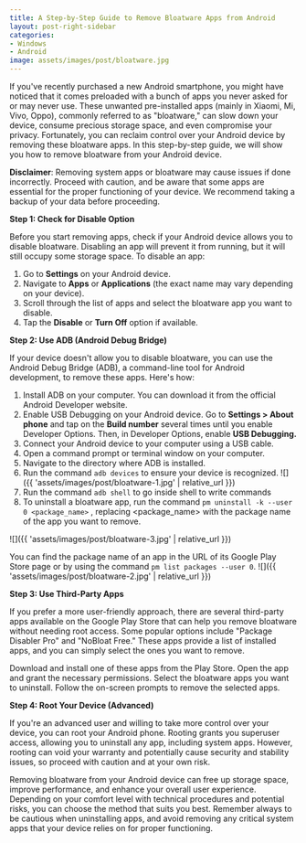 ```yaml
---
title: A Step-by-Step Guide to Remove Bloatware Apps from Android
layout: post-right-sidebar
categories:
- Windows
- Android
image: assets/images/post/bloatware.jpg
---
```


If you've recently purchased a new Android smartphone, you might have noticed that it comes preloaded with a bunch of apps you never asked for or may never use. These unwanted pre-installed apps (mainly in Xiaomi, Mi, Vivo, Oppo), commonly referred to as "bloatware," can slow down your device, consume precious storage space, and even compromise your privacy. Fortunately, you can reclaim control over your Android device by removing these bloatware apps. In this step-by-step guide, we will show you how to remove bloatware from your Android device.

**Disclaimer**: Removing system apps or bloatware may cause issues if done incorrectly. Proceed with caution, and be aware that some apps are essential for the proper functioning of your device. We recommend taking a backup of your data before proceeding.

**Step 1: Check for Disable Option**

Before you start removing apps, check if your Android device allows you to disable bloatware. Disabling an app will prevent it from running, but it will still occupy some storage space. To disable an app:

1. Go to **Settings** on your Android device.
2. Navigate to **Apps** or **Applications** (the exact name may vary depending on your device).
3. Scroll through the list of apps and select the bloatware app you want to disable.
4. Tap the **Disable** or **Turn Off** option if available.

**Step 2: Use ADB (Android Debug Bridge)**

If your device doesn't allow you to disable bloatware, you can use the Android Debug Bridge (ADB), a command-line tool for Android development, to remove these apps. Here's how:

1. Install ADB on your computer. You can download it from the official Android Developer website.
2. Enable USB Debugging on your Android device. Go to **Settings > About phone** and tap on the **Build number** several times until you enable Developer Options. Then, in Developer Options, enable **USB Debugging.**
3. Connect your Android device to your computer using a USB cable.
4. Open a command prompt or terminal window on your computer.
5. Navigate to the directory where ADB is installed.
6. Run the command `adb devices` to ensure your device is recognized.
![]({{ 'assets/images/post/bloatware-1.jpg' | relative_url }})
7. Run the command `adb shell` to go inside shell to write commands
8. To uninstall a bloatware app, run the command `pm uninstall -k --user 0 <package_name>` , replacing <package_name> with the package name of the app you want to remove. 
 
![]({{ 'assets/images/post/bloatware-3.jpg' | relative_url }})

You can find the package name of an app in the URL of its Google Play Store page or by using the command `pm list packages --user 0`.
![]({{ 'assets/images/post/bloatware-2.jpg' | relative_url }})

**Step 3: Use Third-Party Apps**

If you prefer a more user-friendly approach, there are several third-party apps available on the Google Play Store that can help you remove bloatware without needing root access. Some popular options include "Package Disabler Pro" and "NoBloat Free." These apps provide a list of installed apps, and you can simply select the ones you want to remove.

Download and install one of these apps from the Play Store.
Open the app and grant the necessary permissions.
Select the bloatware apps you want to uninstall.
Follow the on-screen prompts to remove the selected apps.

**Step 4: Root Your Device (Advanced)**

If you're an advanced user and willing to take more control over your device, you can root your Android phone. Rooting grants you superuser access, allowing you to uninstall any app, including system apps. However, rooting can void your warranty and potentially cause security and stability issues, so proceed with caution and at your own risk.


Removing bloatware from your Android device can free up storage space, improve performance, and enhance your overall user experience. Depending on your comfort level with technical procedures and potential risks, you can choose the method that suits you best. Remember always to be cautious when uninstalling apps, and avoid removing any critical system apps that your device relies on for proper functioning.
